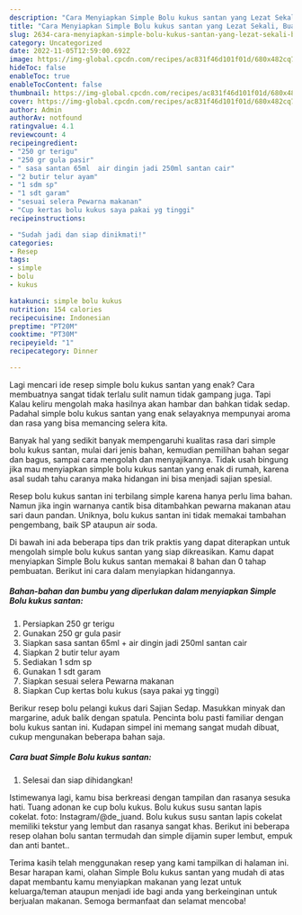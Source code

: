 ```yaml
---
description: "Cara Menyiapkan Simple Bolu kukus santan yang Lezat Sekali, Buat Buka Puasa Menggugah Selera"
title: "Cara Menyiapkan Simple Bolu kukus santan yang Lezat Sekali, Buat Buka Puasa Menggugah Selera"
slug: 2634-cara-menyiapkan-simple-bolu-kukus-santan-yang-lezat-sekali-buat-buka-puasa-menggugah-selera
category: Uncategorized
date: 2022-11-05T12:59:00.692Z
image: https://img-global.cpcdn.com/recipes/ac831f46d101f01d/680x482cq70/simple-bolu-kukus-santan-foto-resep-utama.jpg
hideToc: false
enableToc: true
enableTocContent: false
thumbnail: https://img-global.cpcdn.com/recipes/ac831f46d101f01d/680x482cq70/simple-bolu-kukus-santan-foto-resep-utama.jpg
cover: https://img-global.cpcdn.com/recipes/ac831f46d101f01d/680x482cq70/simple-bolu-kukus-santan-foto-resep-utama.jpg
author: Admin
authorAv: notfound
ratingvalue: 4.1
reviewcount: 4
recipeingredient:
- "250 gr terigu"
- "250 gr gula pasir"
- " sasa santan 65ml  air dingin jadi 250ml santan cair"
- "2 butir telur ayam"
- "1 sdm sp"
- "1 sdt garam"
- "sesuai selera Pewarna makanan"
- "Cup kertas bolu kukus saya pakai yg tinggi"
recipeinstructions:

- "Sudah jadi dan siap dinikmati!"
categories:
- Resep
tags:
- simple
- bolu
- kukus

katakunci: simple bolu kukus 
nutrition: 154 calories
recipecuisine: Indonesian
preptime: "PT20M"
cooktime: "PT30M"
recipeyield: "1"
recipecategory: Dinner

---
```



Lagi mencari ide resep simple bolu kukus santan yang enak? Cara membuatnya sangat tidak terlalu sulit namun tidak gampang juga. Tapi Kalau keliru mengolah maka hasilnya akan hambar dan bahkan tidak sedap. Padahal simple bolu kukus santan yang enak selayaknya mempunyai aroma dan rasa yang bisa memancing selera kita.


Banyak hal yang sedikit banyak mempengaruhi kualitas rasa dari simple bolu kukus santan, mulai dari jenis bahan, kemudian pemilihan bahan segar dan bagus, sampai cara mengolah dan menyajikannya. Tidak usah bingung jika mau menyiapkan simple bolu kukus santan yang enak di rumah, karena asal sudah tahu caranya maka hidangan ini bisa menjadi sajian spesial.

Resep bolu kukus santan ini terbilang simple karena hanya perlu lima bahan. Namun jika ingin warnanya cantik bisa ditambahkan pewarna makanan atau sari daun pandan. Uniknya, bolu kukus santan ini tidak memakai tambahan pengembang, baik SP ataupun air soda.


Di bawah ini ada beberapa tips dan trik praktis yang dapat diterapkan untuk mengolah simple bolu kukus santan yang siap dikreasikan. Kamu dapat menyiapkan Simple Bolu kukus santan memakai 8 bahan dan 0 tahap pembuatan. Berikut ini cara dalam menyiapkan hidangannya.

<!--inarticleads1-->

##### Bahan-bahan dan bumbu yang diperlukan dalam menyiapkan Simple Bolu kukus santan:

1. Persiapkan 250 gr terigu
1. Gunakan 250 gr gula pasir
1. Siapkan  sasa santan 65ml + air dingin jadi 250ml santan cair
1. Siapkan 2 butir telur ayam
1. Sediakan 1 sdm sp
1. Gunakan 1 sdt garam
1. Siapkan sesuai selera Pewarna makanan
1. Siapkan Cup kertas bolu kukus (saya pakai yg tinggi)


Berikur resep bolu pelangi kukus dari Sajian Sedap. Masukkan minyak dan margarine, aduk balik dengan spatula. Pencinta bolu pasti familiar dengan bolu kukus santan ini. Kudapan simpel ini memang sangat mudah dibuat, cukup mengunakan beberapa bahan saja. 

<!--inarticleads2-->

##### Cara buat Simple Bolu kukus santan:


1. Selesai dan siap dihidangkan!

Istimewanya lagi, kamu bisa berkreasi dengan tampilan dan rasanya sesuka hati. Tuang adonan ke cup bolu kukus. Bolu kukus susu santan lapis cokelat. foto: Instagram/@de_juand. Bolu kukus susu santan lapis cokelat memiliki tekstur yang lembut dan rasanya sangat khas. Berikut ini beberapa resep olahan bolu santan termudah dan simple dijamin super lembut, empuk dan anti bantet.. 

Terima kasih telah menggunakan resep yang kami tampilkan di halaman ini. Besar harapan kami, olahan Simple Bolu kukus santan yang mudah di atas dapat membantu kamu menyiapkan makanan yang lezat untuk keluarga/teman ataupun menjadi ide bagi anda yang berkeinginan untuk berjualan makanan. Semoga bermanfaat dan selamat mencoba!
